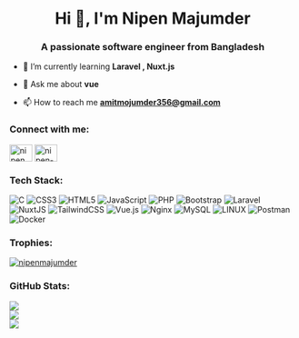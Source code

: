 <h1 align="center">Hi 👋, I'm Nipen Majumder</h1>
<h3 align="center">A passionate software engineer from Bangladesh</h3>

- 🌱 I’m currently learning **Laravel , Nuxt.js**

- 💬 Ask me about **vue**

- 📫 How to reach me **amitmojumder356@gmail.com**

<h3 align="left">Connect with me:</h3>
<p align="left">
<a href="https://dev.to/nipenmajumder" target="blank"><img align="center" src="https://raw.githubusercontent.com/rahuldkjain/github-profile-readme-generator/master/src/images/icons/Social/devto.svg" alt="nipenmajumder" height="30" width="40" /></a>
<a href="https://stackoverflow.com/users/nipen-majumder" target="blank"><img align="center" src="https://raw.githubusercontent.com/rahuldkjain/github-profile-readme-generator/master/src/images/icons/Social/stack-overflow.svg" alt="nipen-majumder" height="30" width="40" /></a>
</p>

###  Tech Stack:
![C](https://img.shields.io/badge/c-%2300599C.svg?style=for-the-badge&logo=c&logoColor=white) ![CSS3](https://img.shields.io/badge/css3-%231572B6.svg?style=for-the-badge&logo=css3&logoColor=white) ![HTML5](https://img.shields.io/badge/html5-%23E34F26.svg?style=for-the-badge&logo=html5&logoColor=white) ![JavaScript](https://img.shields.io/badge/javascript-%23323330.svg?style=for-the-badge&logo=javascript&logoColor=%23F7DF1E) ![PHP](https://img.shields.io/badge/php-%23777BB4.svg?style=for-the-badge&logo=php&logoColor=white) ![Bootstrap](https://img.shields.io/badge/bootstrap-%23563D7C.svg?style=for-the-badge&logo=bootstrap&logoColor=white) ![Laravel](https://img.shields.io/badge/laravel-%23FF2D20.svg?style=for-the-badge&logo=laravel&logoColor=white) ![NuxtJS](https://img.shields.io/badge/Nuxt-black?style=for-the-badge&logo=nuxt.js&logoColor=white) ![TailwindCSS](https://img.shields.io/badge/tailwindcss-%2338B2AC.svg?style=for-the-badge&logo=tailwind-css&logoColor=white) ![Vue.js](https://img.shields.io/badge/vuejs-%2335495e.svg?style=for-the-badge&logo=vuedotjs&logoColor=%234FC08D) ![Nginx](https://img.shields.io/badge/nginx-%23009639.svg?style=for-the-badge&logo=nginx&logoColor=white) ![MySQL](https://img.shields.io/badge/mysql-%2300f.svg?style=for-the-badge&logo=mysql&logoColor=white) ![LINUX](https://img.shields.io/badge/Linux-FCC624?style=for-the-badge&logo=linux&logoColor=black) ![Postman](https://img.shields.io/badge/Postman-FF6C37?style=for-the-badge&logo=postman&logoColor=white) ![Docker](https://img.shields.io/badge/docker-%230db7ed.svg?style=for-the-badge&logo=docker&logoColor=white)

<h3 align="left">Trophies:</h3>
<p align="left"> <a href="https://github.com/ryo-ma/github-profile-trophy"><img src="https://github-profile-trophy.vercel.app/?username=nipenmajumder&theme=nord&column=-1&margin-w=10&margin-h=10&no-frame=true" alt="nipenmajumder" /></a> </p>

###  GitHub Stats:
![](https://github-readme-stats.vercel.app/api?username=nipenmajumder&theme=material-palenight&hide_border=true&include_all_commits=true&count_private=true)<br/>
![](https://github-readme-streak-stats.herokuapp.com/?user=nipenmajumder&theme=material-palenight&hide_border=true)<br/>
![](https://github-readme-stats.vercel.app/api/top-langs/?username=nipenmajumder&theme=material-palenight&hide_border=true&include_all_commits=true&count_private=true&layout=compact)

